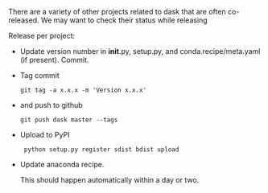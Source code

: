 There are a variety of other projects related to dask that are often
co-released.  We may want to check their status while releasing


Release per project:

*   Update version number in __init__.py, setup.py,
    and conda.recipe/meta.yaml (if present).  Commit.

*   Tag commit

        git tag -a x.x.x -m 'Version x.x.x'

*   and push to github

        git push dask master --tags

*  Upload to PyPI

        python setup.py register sdist bdist upload

*   Update anaconda recipe.

    This should happen automatically within a day or two.
